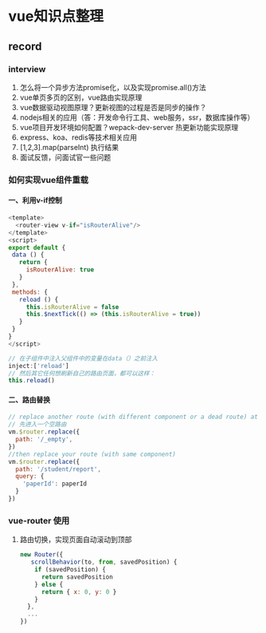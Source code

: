 # vue知识点整理

## record

### interview

1. 怎么将一个异步方法promise化，以及实现promise.all()方法
2. vue单页多页的区别，vue路由实现原理
3. vue数据驱动视图原理？更新视图的过程是否是同步的操作？
4. nodejs相关的应用（答：开发命令行工具、web服务，ssr，数据库操作等）
5. vue项目开发环境如何配置？wepack-dev-server 热更新功能实现原理
6. express、koa、redis等技术相关应用
7. \[1,2,3\].map(parseInt) 执行结果
8. 面试反馈，问面试官一些问题

<!-- ## 记录 -->

### 如何实现vue组件重载

#### 一、利用v-if控制

```javascript
<template>
  <router-view v-if="isRouterAlive"/>
</template>
<script>
export default {
 data () {
   return {
     isRouterAlive: true
   }
 },
 methods: {
   reload () {
     this.isRouterAlive = false
     this.$nextTick(() => (this.isRouterAlive = true))
   }
 }
}
</script>

// 在子组件中注入父组件中的变量在data（）之前注入
inject:['reload']
// 然后其它任何想刷新自己的路由页面，都可以这样：
this.reload()
```

#### 二、路由替换

```javascript
// replace another route (with different component or a dead route) at first
// 先进入一个空路由
vm.$router.replace({
  path: '/_empty',
})
//then replace your route (with same component)
vm.$router.replace({
  path: '/student/report',
  query: {
    'paperId': paperId
  }
})
```

### vue-router 使用

1. 路由切换，实现页面自动滚动到顶部

   ```javascript
   new Router({
      scrollBehavior(to, from, savedPosition) {
       if (savedPosition) {
         return savedPosition
       } else {
         return { x: 0, y: 0 }
       }
     },
     ...
   })
   ```
